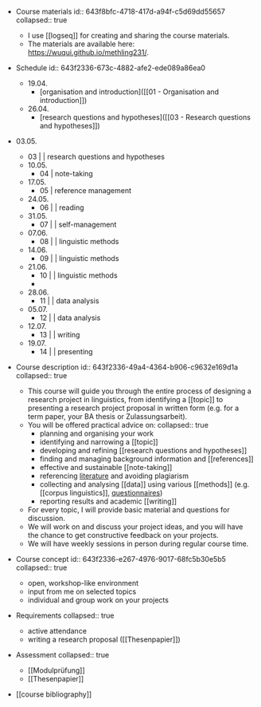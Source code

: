 - Course materials
  id:: 643f8bfc-4718-417d-a94f-c5d69dd55657
  collapsed:: true
	- I use [[logseq]] for creating and sharing the course materials.
	- The materials are available here: https://wuqui.github.io/methling231/.
- Schedule
  id:: 643f2336-673c-4882-afe2-ede089a86ea0
  - 19.04. 
    - [organisation and introduction]([[01 - Organisation and introduction]])
  - 26.04. 
	- [research questions and hypotheses]([[03 - Research questions and hypotheses]])
- 03.05. 
	- 03 |  | research questions and hypotheses
  - 10.05.
	- 04   | note-taking
  - 17.05.
	- 05   | reference management
  - 24.05.
	- 06 |  | reading
  - 31.05.
	- 07 |  | self-management
  - 07.06.
	- 08 |  | linguistic methods
  - 14.06.
	- 09 |  | linguistic methods
  - 21.06.
	- 10 |  | linguistic methods
	-
  - 28.06.
	- 11 |  | data analysis
  - 05.07.
	- 12 |  | data analysis
  - 12.07.
	- 13 |  | writing
  - 19.07.
	- 14 |  | presenting

- Course description
  id:: 643f2336-49a4-4364-b906-c9632e169d1a
  collapsed:: true
	- This course will guide you through the entire process of designing a research project in linguistics, from identifying a [[topic]] to presenting a research project proposal in written form (e.g. for a term paper, your BA thesis or Zulassungsarbeit).
	- You will be offered practical advice on:
	  collapsed:: true
		- planning and organising your work
		- identifying and narrowing a [[topic]]
		- developing and refining [[research questions and hypotheses]]
		- finding and managing background information and [[references]]
		- effective and sustainable [[note-taking]]
		- referencing [literature]([[references]]) and avoiding plagiarism
		- collecting and analysing [[data]] using various [[methods]] (e.g. [[corpus linguistics]], [questionnaires]([[questionnaire]]))
		- reporting results and academic [[writing]]
	- For every topic, I will provide basic material and questions for discussion.
	- We will work on and discuss your project ideas, and you will have the chance to get constructive feedback on your projects.
	- We will have weekly sessions in person during regular course time.
- Course concept
  id:: 643f2336-e267-4976-9017-68fc5b30e5b5
  collapsed:: true
	- open, workshop-like environment
	- input from me on selected topics
	- individual and group work on your projects
- Requirements
  collapsed:: true
	- active attendance
	- writing a research proposal ([[Thesenpapier]])
- Assessment
  collapsed:: true
	- [[Modulprüfung]]
	- [[Thesenpapier]]
- [[course bibliography]]
